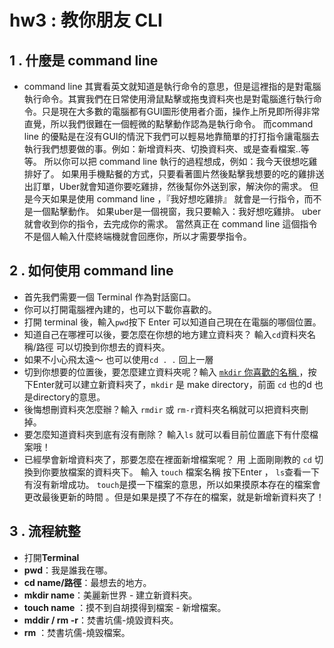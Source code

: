 # hw3 : 教你朋友 CLI



1 . 什麼是 command line 
---
- command line 其實看英文就知道是執行命令的意思，但是這裡指的是對電腦執行命令。其實我們在日常使用滑鼠點擊或拖曳資料夾也是對電腦進行執行命令。只是現在大多數的電腦都有GUI圖形使用者介面，操作上所見即所得非常直覺，所以我們很難在一個輕微的點擊動作認為是執行命令。 而command line 的優點是在沒有GUI的情況下我們可以輕易地靠簡單的打打指令讓電腦去執行我們想要做的事。例如：新增資料夾、切換資料夾、或是查看檔案..等等。
所以你可以把 command line 執行的過程想成，例如：我今天很想吃雞排好了。 如果用手機點餐的方式，只要看著圖片然後點擊我想要的吃的雞排送出訂單，Uber就會知道你要吃雞排，然後幫你外送到家，解決你的需求。
但是今天如果是使用 command line ，『我好想吃雞排』 就會是一行指令，而不是一個點擊動作。 如果uber是一個視窗，我只要輸入：我好想吃雞排。 uber就會收到你的指令，去完成你的需求。
當然真正在 command line 這個指令不是個人輸入什麼終端機就會回應你，所以才需要學指令。

2 . 如何使用 command line
---
- 首先我們需要一個 Terminal 作為對話窗口。
- 你可以打開電腦裡內建的，也可以下載你喜歡的。
- 打開 terminal 後，輸入` pwd `按下 Enter 可以知道自己現在在電腦的哪個位置。
- 知道自己在哪裡可以後，要怎麼在你想的地方建立資料夾？ 輸入` cd `資料夾名稱/路徑 可以切換到你想去的資料夾。
- 如果不小心飛太遠～ 也可以使用` cd . . ` 回上一層
- 切到你想要的位置後，要怎麼建立資料夾呢？輸入 [ `mkdir` 你喜歡的名稱 ]()，按下Enter就可以建立新資料夾了，`mkdir` 是 make directory，前面 `cd` 也的d 也是directory的意思。
- 後悔想刪資料夾怎麼辦？輸入 `rmdir`  或 ` rm-r `資料夾名稱就可以把資料夾刪掉。
- 要怎麼知道資料夾到底有沒有刪除？ 輸入` ls ` 就可以看目前位置底下有什麼檔案哦！
- 已經學會新增資料夾了，那要怎麼在裡面新增檔案呢？ 用 上面剛剛教的 `cd` 切換到你要放檔案的資料夾下。 輸入 `touch` 檔案名稱 按下Enter ， `ls`查看一下有沒有新增成功。 `touch`是摸一下檔案的意思，所以如果摸原本存在的檔案會更改最後更新的時間 。但是如果是摸了不存在的檔案，就是新增新資料夾了！



3 . 流程統整
---
- 打開**Terminal**
- **pwd**：我是誰我在哪。
- **cd name/路徑**：最想去的地方。
- **mkdir name**：美麗新世界 - 建立新資料夾。
- **touch name** ：摸不到自胡摸得到檔案 - 新增檔案。
- **mddir / rm -r**：焚書坑儒-燒毀資料夾。
- **rm** ：焚書坑儒-燒毀檔案。



